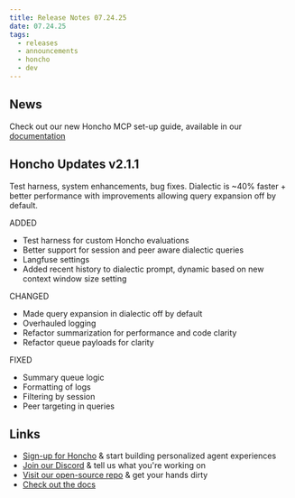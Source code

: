 ```yaml
---
title: Release Notes 07.24.25
date: 07.24.25
tags:
  - releases
  - announcements
  - honcho
  - dev
---
```


## News

Check out our new Honcho MCP set-up guide, available in our [documentation](https://docs.honcho.dev/v2/guides/mcp)

## Honcho Updates v2.1.1

Test harness, system enhancements, bug fixes. Dialectic is ~40% faster + better performance with improvements allowing query expansion off by default.

ADDED

- Test harness for custom Honcho evaluations
- Better support for session and peer aware dialectic queries
- Langfuse settings
- Added recent history to dialectic prompt, dynamic based on new context window size setting

CHANGED

- Made query expansion in dialectic off by default
- Overhauled logging
- Refactor summarization for performance and code clarity
- Refactor queue payloads for clarity

FIXED

- Summary queue logic
- Formatting of logs
- Filtering by session
- Peer targeting in queries

## Links

- [Sign-up for Honcho](https://app.honcho.dev/) & start building personalized agent experiences
- [Join our Discord](https://discord.gg/honcho) & tell us what you're working on
- [Visit our open-source repo](https://github.com/plastic-labs/honcho) & get your hands dirty
- [Check out the docs](https://docs.honcho.dev)

